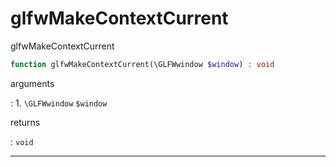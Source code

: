 # glfwMakeContextCurrent
glfwMakeContextCurrent

```php
function glfwMakeContextCurrent(\GLFWwindow $window) : void
```

arguments

:    1. `\GLFWwindow` `$window` 

returns

:    `void` 

---
     